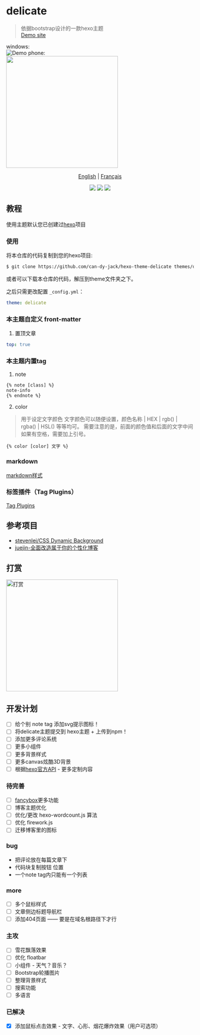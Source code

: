 # delicate

> 依据bootstrap设计的一款hexo主题  
> [Demo site](https://kartjim.top/delicate)

windows:  
![Demo](https://z3.ax1x.com/2021/11/24/oPyYtg.png)
phone:  
<img src="https://z3.ax1x.com/2021/11/24/oPyr7T.jpg" width=300/>


<div align="center">

[English](/README-EN.md) | [Français](/README_fr.md)

</div>

<div align="center">
<a href="https://nodejs.org"><img src="https://img.shields.io/badge/node-%3E%3D10.9.0-blue"></a>
<a href="https://hexo.io"><img src="https://img.shields.io/badge/hexo-4.3.0-brightgreen"></a>
<a href="https://github.com/can-dy-jack/hexo-theme-delicate/blob/master/LICENSE"><img src="https://img.shields.io/badge/license-MIT-orange"></a>
</div>

## 教程

使用主题默认您已创建过[hexo](https://hexo.io)项目

### 使用

将本仓库的代码复制到您的hexo项目:

```bash
$ git clone https://github.com/can-dy-jack/hexo-theme-delicate themes/delicate
```

或者可以下载本仓库的代码，解压到theme文件夹之下。

之后只需更改配置 `_config.yml`：

```yml
theme: delicate
```

### 本主题自定义 front-matter

1. 置顶文章

```yml
top: true
```

### 本主题内置tag

1. note

```ejs
{% note [class] %}
note-info
{% endnote %}
```

2. color

> 用于设定文字颜色
> 文字颜色可以随便设置，颜色名称 | HEX | rgb() | rgba() | HSL() 等等均可。
> 需要注意的是，前面的颜色值和后面的文字中间如果有空格，需要加上引号。

```ejs
{% color [color] 文字 %}
```

### markdown

[markdown样式](https://kartjim.top/delicate/2021/11/14/markdown%E6%B5%8B%E8%AF%95%E6%96%87%E4%BB%B6/)

### 标签插件（Tag Plugins）

[Tag Plugins](https://kartjim.top/delicate/2021/11/12/code-test/)

## 参考项目

- [stevenlei/CSS Dynamic Background](https://codepen.io/stevenlei/pen/ZEJxXGL?editors=1100)
- [juejin-全面改造属于你的个性化博客](https://juejin.cn/post/6997775533840793614#heading-5)

## 打赏

<img src="https://i.loli.net/2021/11/23/AKlzU5R7wNdHSpo.jpg" width=300 alt="打赏"/>

## 开发计划

- [ ] 给个别 note tag 添加svg提示图标！
- [ ] 将delicate主题提交到 hexo主题 + 上传到npm！
- [ ] 添加更多评论系统
- [ ] 更多小组件
- [ ] 更多背景样式
- [ ] 更多canvas炫酷3D背景
- [ ] 根据[hexo官方API](https://hexo.io/zh-cn/api/) - 更多定制内容

### 待完善

- [ ] [fancybox](https://fancyapps.com/docs/ui/fancybox/api)更多功能
- [ ] 博客主题优化
- [ ] 优化/更改 hexo-wordcount.js 算法
- [ ] 优化 firework.js
- [ ] 迁移博客里的图标

### bug

- 把评论放在每篇文章下
- 代码块复制按钮 位置
- 一个note tag内只能有一个列表

### more

- [ ] 多个鼠标样式
- [ ] 文章侧边标题导航栏
- [ ] 添加404页面 —— 要是在域名根路径下才行

### 主攻

- [ ] 雪花飘落效果
- [ ] 优化 floatbar
- [ ] 小组件 - 天气？音乐？
- [ ] Bootstrap轮播图片
- [ ] 整理背景样式
- [ ] 搜索功能
- [ ] 多语言

### 已解决

- [x] 添加鼠标点击效果 - 文字、心形、烟花爆炸效果（用户可选项）
